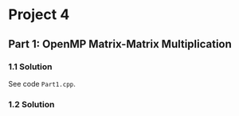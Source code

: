 # Project 4

## Part 1: OpenMP Matrix-Matrix Multiplication

### 1.1 Solution 

See code `Part1.cpp`.

### 1.2 Solution

